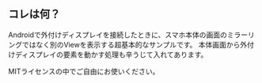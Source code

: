 ## コレは何？
Androidで外付けディスプレイを接続したときに、スマホ本体の画面のミラーリングではなく別のViewを表示する超基本的なサンプルです。
本体画面から外付けディスプレイの要素を動かす処理も辛うじて入れてあります。

MITライセンスの中でご自由にお使いください。
